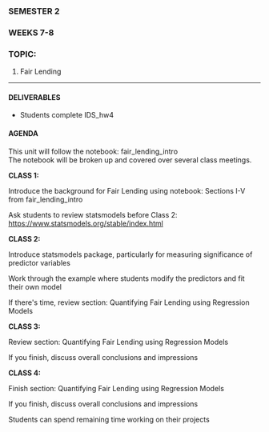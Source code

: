 ### SEMESTER 2
### WEEKS 7-8
### TOPIC: 
   1) Fair Lending
   
---  

#### DELIVERABLES
- Students complete IDS_hw4

#### AGENDA

This unit will follow the notebook: fair_lending_intro  
The notebook will be broken up and covered over several class meetings.


**CLASS 1:**  

Introduce the background for Fair Lending using notebook: Sections I-V from fair_lending_intro

Ask students to review statsmodels before Class 2: https://www.statsmodels.org/stable/index.html


**CLASS 2:**  

Introduce statsmodels package, particularly for measuring significance of predictor variables

Work through the example where students modify the predictors and fit their own model

If there's time, review section: Quantifying Fair Lending using Regression Models


**CLASS 3:**  

Review section: Quantifying Fair Lending using Regression Models

If you finish, discuss overall conclusions and impressions


**CLASS 4:**  

Finish section: Quantifying Fair Lending using Regression Models

If you finish, discuss overall conclusions and impressions

Students can spend remaining time working on their projects